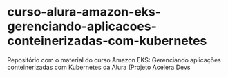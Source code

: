 # curso-alura-amazon-eks-gerenciando-aplicacoes-conteinerizadas-com-kubernetes
Repositório com o material do curso Amazon EKS: Gerenciando aplicações conteinerizadas com Kubernetes da Alura (Projeto Acelera Devs
